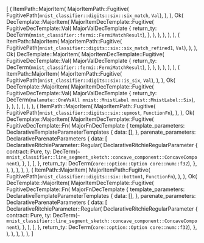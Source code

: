 [
    (
        ItemPath::MajorItem(
            MajorItemPath::Fugitive(
                FugitivePath(`mnist_classifier::digits::six::six_match`, `Val`),
            ),
        ),
        Ok(
            DecTemplate::MajorItem(
                MajorItemDecTemplate::Fugitive(
                    FugitiveDecTemplate::Val(
                        MajorValDecTemplate {
                            return_ty: DecTerm(`mnist_classifier::fermi::FermiMatchResult`),
                        },
                    ),
                ),
            ),
        ),
    ),
    (
        ItemPath::MajorItem(
            MajorItemPath::Fugitive(
                FugitivePath(`mnist_classifier::digits::six::six_match_refined1`, `Val`),
            ),
        ),
        Ok(
            DecTemplate::MajorItem(
                MajorItemDecTemplate::Fugitive(
                    FugitiveDecTemplate::Val(
                        MajorValDecTemplate {
                            return_ty: DecTerm(`mnist_classifier::fermi::FermiMatchResult`),
                        },
                    ),
                ),
            ),
        ),
    ),
    (
        ItemPath::MajorItem(
            MajorItemPath::Fugitive(
                FugitivePath(`mnist_classifier::digits::six::is_six`, `Val`),
            ),
        ),
        Ok(
            DecTemplate::MajorItem(
                MajorItemDecTemplate::Fugitive(
                    FugitiveDecTemplate::Val(
                        MajorValDecTemplate {
                            return_ty: DecTerm(`malamute::OneVsAll mnist::MnistLabel mnist::MnistLabel::Six`),
                        },
                    ),
                ),
            ),
        ),
    ),
    (
        ItemPath::MajorItem(
            MajorItemPath::Fugitive(
                FugitivePath(`mnist_classifier::digits::six::upmost`, `FunctionFn`),
            ),
        ),
        Ok(
            DecTemplate::MajorItem(
                MajorItemDecTemplate::Fugitive(
                    FugitiveDecTemplate::Fn(
                        MajorFnDecTemplate {
                            template_parameters: DeclarativeTemplateParameterTemplates {
                                data: [],
                            },
                            parenate_parameters: DeclarativeParenateParameters {
                                data: [
                                    DeclarativeRitchieParameter::Regular(
                                        DeclarativeRitchieRegularParameter {
                                            contract: Pure,
                                            ty: DecTerm(`~ mnist_classifier::line_segment_sketch::concave_component::ConcaveComponent`),
                                        },
                                    ),
                                ],
                            },
                            return_ty: DecTerm(`core::option::Option core::num::f32`),
                        },
                    ),
                ),
            ),
        ),
    ),
    (
        ItemPath::MajorItem(
            MajorItemPath::Fugitive(
                FugitivePath(`mnist_classifier::digits::six::bottom1`, `FunctionFn`),
            ),
        ),
        Ok(
            DecTemplate::MajorItem(
                MajorItemDecTemplate::Fugitive(
                    FugitiveDecTemplate::Fn(
                        MajorFnDecTemplate {
                            template_parameters: DeclarativeTemplateParameterTemplates {
                                data: [],
                            },
                            parenate_parameters: DeclarativeParenateParameters {
                                data: [
                                    DeclarativeRitchieParameter::Regular(
                                        DeclarativeRitchieRegularParameter {
                                            contract: Pure,
                                            ty: DecTerm(`~ mnist_classifier::line_segment_sketch::concave_component::ConcaveComponent`),
                                        },
                                    ),
                                ],
                            },
                            return_ty: DecTerm(`core::option::Option core::num::f32`),
                        },
                    ),
                ),
            ),
        ),
    ),
]